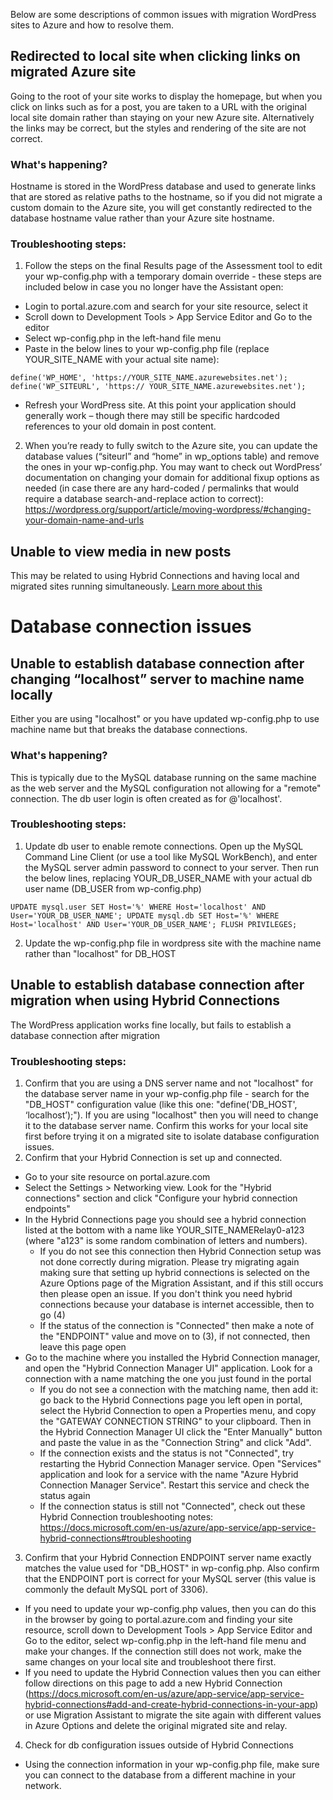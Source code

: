 Below are some descriptions of common issues with migration WordPress sites to Azure and how to resolve them. 
 
## Redirected to local site when clicking links on migrated Azure site
Going to the root of your site works to display the homepage, but when you click on links such as for a post, you are taken to a URL with the original local site domain rather than staying on your new Azure site. Alternatively the links may be correct, but the styles and rendering of the site are not correct.
### What's happening?
Hostname is stored in the WordPress database and used to generate links that are stored as relative paths to the hostname, so if you did not migrate a custom domain to the Azure site, you will get constantly redirected to the database hostname value rather than your Azure site hostname. 
### Troubleshooting steps:
1. Follow the steps on the final Results page of the Assessment tool to edit your wp-config.php with a temporary domain override - these steps are included below in case you no longer have the Assistant open:
* Login to portal.azure.com and search for your site resource, select it
* Scroll down to Development Tools > App Service Editor and Go to the editor
* Select wp-config.php in the left-hand file menu
* Paste in the below lines to your wp-config.php file (replace YOUR_SITE_NAME with your actual site name):

`define('WP_HOME', 'https://YOUR_SITE_NAME.azurewebsites.net');`
`define('WP_SITEURL', 'https:// YOUR_SITE_NAME.azurewebsites.net');`

* Refresh your WordPress site. At this point your application should generally work – though there may still be specific hardcoded references to your old domain in post content.
2.  When you’re ready to fully switch to the Azure site, you can update the database values (“siteurl” and “home” in wp_options table) and remove the ones in your wp-config.php. You may want to check out WordPress’ documentation on changing your domain for additional fixup options as needed (in case there are any hard-coded / permalinks that would require a database search-and-replace action to correct):  https://wordpress.org/support/article/moving-wordpress/#changing-your-domain-name-and-urls 


## Unable to view media in new posts
This may be related to using Hybrid Connections and having local and migrated sites running simultaneously. [Learn more about this](https://github.com/Azure/App-Service-Migration-Assistant/wiki/Known-Issues#using-hybrid-connections-for-apps-with-stateful-file-content-like-wordpress)
 

 
# Database connection issues
 
## Unable to establish database connection after changing “localhost” server to machine name locally
Either you are using "localhost" or you have updated wp-config.php to use machine name but that breaks the database connections. 
### What's happening?
This is typically due to the MySQL database running on the same machine as the web server and the MySQL configuration not allowing for a "remote" connection. The db user login is often created as for @'localhost'.
### Troubleshooting steps:
1. Update db user to enable remote connections. Open up the MySQL Command Line Client (or use a tool like MySQL WorkBench), and enter the MySQL server admin password to connect to your server. Then run the below lines, replacing YOUR_DB_USER_NAME with your actual db user name (DB_USER from wp-config.php)

`UPDATE mysql.user SET Host='%' WHERE Host='localhost' AND User='YOUR_DB_USER_NAME';
UPDATE mysql.db SET Host='%' WHERE Host='localhost' AND User='YOUR_DB_USER_NAME';
FLUSH PRIVILEGES;`

2. Update the wp-config.php file in wordpress site with the machine name rather than "localhost" for DB_HOST
 

## Unable to establish database connection after migration when using Hybrid Connections
The WordPress application works fine locally, but fails to establish a database connection after migration
### Troubleshooting steps:
1. Confirm that you are using a DNS server name and not "localhost" for the database server name in your wp-config.php file - search for the "DB_HOST" configuration value (like this one: "define('DB_HOST', ‘localhost’);"). If you are using "localhost" then you will need to change it to the database server name. Confirm this works for your local site first before trying it on a migrated site to isolate database configuration issues. 
2. Confirm that your Hybrid Connection is set up and connected.
* Go to your site resource on portal.azure.com
* Select the Settings > Networking view. Look for the "Hybrid connections" section and click "Configure your hybrid connection endpoints"
* In the Hybrid Connections page you should see a hybrid connection listed at the bottom with a name like YOUR_SITE_NAMERelay0-a123 (where "a123" is some random combination of letters and numbers). 
  * If you do not see this connection then Hybrid Connection setup was not done correctly during migration. Please try migrating again making sure that setting up hybrid connections is selected on the Azure Options page of the Migration Assistant, and if this still occurs then please open an issue. If you don't think you need hybrid connections because your database is internet accessible, then to go (4) 
  * If the status of the connection is "Connected" then make a note of the "ENDPOINT" value and move on to (3), if not connected, then leave this page open
* Go to the machine where you installed the Hybrid Connection manager, and open the "Hybrid Connection Manager UI" application. Look for a connection with a name matching the one you just found in the portal
  * If you do not see a connection with the matching name, then add it: go back to the Hybrid Connections page you left open in portal, select the Hybrid Connection to open a Properties menu, and copy the "GATEWAY CONNECTION STRING" to your clipboard. Then in the Hybrid Connection Manager UI click the "Enter Manually" button and paste the value in as the "Connection String" and click "Add". 
  * If the connection exists and the status is not "Connected", try restarting the Hybrid Connection Manager service. Open "Services" application and look for a service with the name "Azure Hybrid Connection Manager Service". Restart this service and check the status again
  * If the connection status is still not "Connected", check out these Hybrid Connection troubleshooting notes: https://docs.microsoft.com/en-us/azure/app-service/app-service-hybrid-connections#troubleshooting
3. Confirm that your Hybrid Connection ENDPOINT server name exactly matches the value used for "DB_HOST" in wp-config.php. Also confirm that the ENDPOINT port is correct for your MySQL server (this value is commonly the default MySQL port of 3306). 
* If you need to update your wp-config.php values, then you can do this in the browser by going to portal.azure.com and finding your site resource, scroll down to Development Tools > App Service Editor and Go to the editor, select wp-config.php in the left-hand file menu and make your changes. If the connection still does not work, make the same changes on your local site and troubleshoot there first.
* If you need to update the Hybrid Connection values then you can either follow directions on this page to add a new Hybrid Connection (https://docs.microsoft.com/en-us/azure/app-service/app-service-hybrid-connections#add-and-create-hybrid-connections-in-your-app) or use Migration Assistant to migrate the site again with different values in Azure Options and delete the original migrated site and relay.
4. Check for db configuration issues outside of Hybrid Connections
* Using the connection information in your wp-config.php file, make sure you can connect to the database from a different machine in your network.
 
